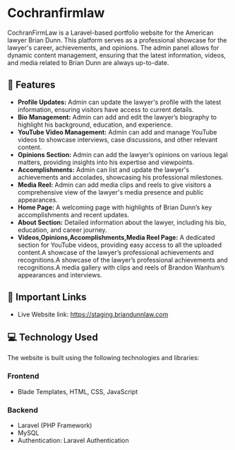 #  Cochranfirmlaw

CochranFirmLaw is a Laravel-based portfolio website for the American lawyer Brian Dunn. This platform serves as a professional showcase for the lawyer's career, achievements, and opinions. The admin panel allows for dynamic content management, ensuring that the latest information, videos, and media related to Brian Dunn are always up-to-date.

## 📝 Features

- **Profile Updates:** Admin can update the lawyer's profile with the latest information, ensuring visitors have access to current details.
- **Bio Management:** Admin can add and edit the lawyer’s biography to highlight his background, education, and experience.
- **YouTube Video Management:** Admin can add and manage YouTube videos to showcase interviews, case discussions, and other relevant content.
- **Opinions Section:** Admin can add the lawyer’s opinions on various legal matters, providing insights into his expertise and viewpoints.
- **Accomplishments:** Admin can list and update the lawyer's achievements and accolades, showcasing his professional milestones.
- **Media Reel:** Admin can add media clips and reels to give visitors a comprehensive view of the lawyer's media presence and public appearances.
- **Home Page:** A welcoming page with highlights of Brian Dunn’s key accomplishments and recent updates.
- **About Section:** Detailed information about the lawyer, including his bio, education, and career journey.
- **Videos,Opinions,Accomplishments,Media Reel Page:** A dedicated section for YouTube videos, providing easy access to all the uploaded content.A showcase of the lawyer’s professional achievements and recognitions.A showcase of the lawyer’s professional achievements and recognitions.A media gallery with clips and reels of Brandon Wanhum’s appearances and interviews.
## 🚀 Important Links
- Live Website link: https://staging.briandunnlaw.com

## 💻 Technology Used

The website is built using the following technologies and libraries:

### Frontend
- Blade Templates, HTML, CSS, JavaScript

### Backend
- Laravel (PHP Framework)
- MySQL
- Authentication: Laravel Authentication
